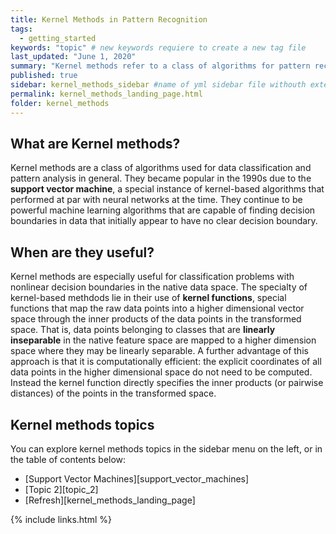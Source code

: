```yaml
---
title: Kernel Methods in Pattern Recognition
tags:
  - getting_started
keywords: "topic" # new keywords requiere to create a new tag file
last_updated: "June 1, 2020"
summary: "Kernel methods refer to a class of algorithms for pattern recognition where data points in the native representation space are mapped to higher dimensions using a 'kernel function' without actually computing the coordinates in the higher dimensions."
published: true
sidebar: kernel_methods_sidebar #name of yml sidebar file withouth extension
permalink: kernel_methods_landing_page.html
folder: kernel_methods
---
```


## What are Kernel methods?

Kernel methods are a class of algorithms used for data classification and pattern analysis in general. They became popular in the 1990s due to the **support vector machine**, a special instance of kernel-based algorithms that performed at par with neural networks at the time.
They continue to be powerful machine learning algorithms that are capable of finding decision boundaries in data that initially appear to have no clear decision boundary.

## When are they useful?

Kernel methods are especially useful for classification problems with nonlinear decision boundaries in the native data space. The specialty of kernel-based methdods lie in their use of **kernel functions**, special functions that map the raw data points into a higher dimensional vector space through the inner products of the data points in the transformed space. That is, data points belonging to classes that are **linearly inseparable** in the native feature space are mapped to a higher dimension space where they may be linearly separable. A further advantage of this approach is that it is computationally efficient: the explicit coordinates of all data points in the higher dimensional space do not need to be computed. Instead the kernel function directly specifies the inner products (or pairwise distances) of the points in the transformed space.

## Kernel methods topics

You can explore kernel methods topics in the sidebar menu on the left, or in the table of contents below:

* [Support Vector Machines][support_vector_machines]
* [Topic 2][topic_2]
* [Refresh][kernel_methods_landing_page]


{% include links.html %}

